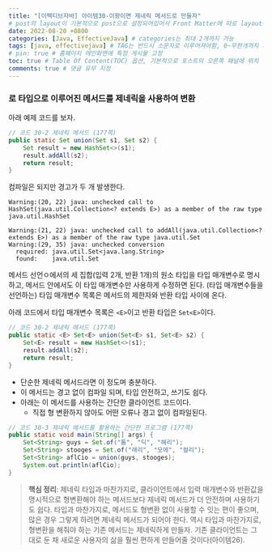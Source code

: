 ```yaml
---
title: "[이펙티브자바] 아이템30-이왕이면 제네릭 메서드로 만들자"
# post의 layout이 기본적으로 post으로 설정되어있어서 Front Matter에 따로 layout변수를 만들어 주지 않아도 된다.
date: 2022-08-20 +0800
categories: [Java, EffectiveJava] # categories는 최대 2개까지 가능
tags: [java, effectivejava] # TAG는 반드시 소문자로 이루어져야함, 0~무한개까지 지정 가능
# pin: true # 홈페이지 메인화면에 특정 게시물 고정
toc: true # Table Of Content(TOC) 옵션, 기본적으로 포스트의 오른쪽 패널에 위치
comments: true # 댓글 유무 지정
---
```


### 로 타입으로 이루어진 메서드를 제네릭을 사용하여 변환

아래 예제 코드를 보자.

```java
// 코드 30-2 제네릭 메서드 (177쪽)
public static Set union(Set s1, Set s2) {
    Set result = new HashSet<>(s1);
    result.addAll(s2);
    return result;
}
```

컴파일은 되지만 경고가 두 개 발생한다.

```
Warning:(20, 22) java: unchecked call to HashSet(java.util.Collection<? extends E>) as a member of the raw type java.util.HashSet

Warning:(21, 22) java: unchecked call to addAll(java.util.Collection<? extends E>) as a member of the raw type java.util.Set
Warning:(29, 35) java: unchecked conversion
  required: java.util.Set<java.lang.String>
  found:    java.util.Set
```

메서드 선언ㅇ에서의 세 집합(입력 2개, 반환 1개)의 원소 타입을 타입 매개변수로 명시하고, 메서드 안에서도 이 타입 매개변수만 사용하게 수정하면 된다. (타입 매개변수들을 선언하는) 타입 매개변수 목록은 메서드의 제한자와 반환 타입 사이에 온다.

아래 코드에서 타입 매개변수 목록은 `<E>`이고 반환 타입은 `Set<E>`이다.

```java
// 코드 30-2 제네릭 메서드 (177쪽)
public static <E> Set<E> union(Set<E> s1, Set<E> s2) {
    Set<E> result = new HashSet<>(s1);
    result.addAll(s2);
    return result;
}
```

- 단순한 제네릭 메서드라면 이 정도며 충분하다.
- 이 메서드는 경고 없이 컴파일 되며, 타입 안전하고, 쓰기도 쉽다.
- 아래는 이 메서드를 사용하는 간단한 클라이언트 코드이다.
    - 직접 형 변환하지 않아도 어떤 오류나 경고 없이 컴파일된다.

```java
// 코드 30-3 제네릭 메서드를 활용하는 간단한 프로그램 (177쪽)
public static void main(String[] args) {
    Set<String> guys = Set.of("톰", "딕", "해리");
    Set<String> stooges = Set.of("래리", "모에", "컬리");
    Set<String> aflCio = union(guys, stooges);
    System.out.println(aflCio);
}
```


> **핵심 정리**: 제네릭 타입과 마찬가지로, 클라이언트에서 입력 매개변수와 반환값을 명시적으로 형변환해야 하는 메서드보다 제네릭 메서드가 더 안전하며 사용하기도 쉽다. 타입과 마찬가지로, 메서드도 형변환 없이 사용할 수 잇는 편이 좋으며, 많은 경우 그렇게 하려면 제네릭 메서드가 되어야 한다. 역시 타입과 마찬가지로, 형변환을 해줘야 하는 기존 메서드는 제네릭하게 만들자. 기존 클라이언트는 그대로 둔 채 새로운 사용자의 삶을 훨씬 편하게 만들어줄 것이다(아이템26).